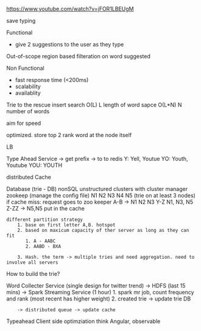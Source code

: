 https://www.youtube.com/watch?v=jFOR1LBEUgM

save typing

Functional
- give 2 suggestions to the user as they type

Out-of-scope
    region based
    filteration on word suggested

Non Functional
- fast response time (<200ms)
- scalability
- availablity



Trie to the rescue
insert search O(L) L length of word
sapce O(L*N) N number of words

aim for speed

optimized. store top 2 rank word at the node itself

LB

Type Ahead Service -> get prefix -> to to redis
    Y: Yell, Youtue
    YO: Youth, Youtube
    YOU:
    YOUTH

distributed Cache

Database (trie - DB)
    nonSQL unstructured
    clusters with cluster manager zookeep (manage the config file)
    N1 N2 N3 N4 N5 (trie on at least 3 nodes)
    if cache miss:
        request goes to zoo keeper
            A-B -> N1 N2 N3
            Y-Z N1, N3, N5
            Z-ZZ -> N5,N5
            put in the cache


    different partition strategy
        1. base on first letter A,B. hotspot
        2. based on maxicum capacity of ther server as long as they can fit
           1. A - AABC
           2. AABD - BXA

        3. Hash. the term -> multiple tries and need aggregation. need to involve all servers

How to build the trie?

Word Collecter Service (single design for twitter trend)
    -> HDFS (last 15 mins)
    -> Spark Streaming Service (1 hour)
        1. spark mr job, count frequency and rank (most recent has higher weight)
        2. created trie -> update trie DB

        -> distributed queue -> update cache



Typeahead Client side optimziation
    think Angular, observable